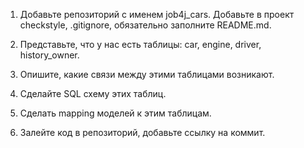 1. Добавьте репозиторий с именем job4j_cars. Добавьте в проект checkstyle, .gitignore, обязательно заполните README.md.

2. Представьте, что у нас есть таблицы: car, engine, driver, history_owner.

3. Опишите, какие связи между этими таблицами возникают.

4. Сделайте SQL схему этих таблиц.

5. Сделать mapping моделей к этим таблицам.

6. Залейте код в репозиторий, добавьте ссылку на коммит.